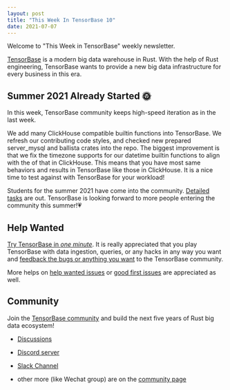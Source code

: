 ```yaml
---
layout: post
title: "This Week In TensorBase 10"
date: 2021-07-07
---
```


Welcome to "This Week in TensorBase" weekly newsletter.

[TensorBase](https://github.com/tensorbase/tensorbase) is a modern big data warehouse in Rust. With the help of Rust engineering, TensorBase wants to provide a new big data infrastructure for every business in this era.

## Summer 2021 Already Started 🌞

In this week, TensorBase community keeps high-speed iteration as in the last week. 

We add many ClickHouse compatible builtin functions into TensorBase. We refresh our contributing code styles, and checked new prepared server_mysql and ballista crates into the repo. The biggest improvement is that we fix the timezone supports for our datetime builtin functions to align with the of that in ClickHouse. This means that you have most same behaviors and results in TensorBase like those in ClickHouse. It is a nice time to test against with TensorBase for your workload!

Students for the summer 2021 have come into the community. [Detailed tasks](https://github.com/tensorbase/tensorbase/issues?q=is%3Aissue+is%3Aopen+label%3Achallenge%2Fsummer-2021) are out. TensorBase is looking forward to more people entering the community this summer!💗

## Help Wanted

[Try TensorBase in *one minute*](https://github.com/tensorbase/tensorbase/blob/main/docs/get_started_users.md). It is really appreciated that you play TensorBase with data ingestion, queries, or any hacks in any way you want and [feedback the bugs or anything you want](https://github.com/tensorbase/tensorbase/issues) to the TensorBase community. 

More helps on [help wanted issues](https://github.com/tensorbase/tensorbase/issues?q=is%3Aissue+is%3Aopen+label%3Ahelp-wanted) or [good first issues](https://github.com/tensorbase/tensorbase/issues?q=is%3Aissue+is%3Aopen+label%3A%22good+first+issue%22) are appreciated as well.

## Community

Join the [TensorBase community](https://github.com/tensorbase/tensorbase) and build the next five years of Rust big data ecosystem!

* [Discussions](https://github.com/tensorbase/tensorbase/discussions)

* [Discord server](https://discord.com/invite/E72n2jzgKD)

* [Slack Channel](https://join.slack.com/t/tensorbase/shared_invite/zt-ntwmjvpu-TQ9drOdUwNJWmUTXvxMumA)

* other more (like Wechat group) are on the [community page](https://tensorbase.io/community/)